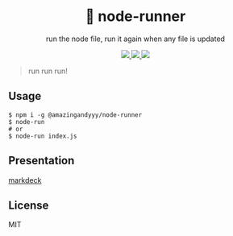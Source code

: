 <h1 align="center">
🏃 node-runner
</h1>
<p align="center">
run the node file, run it again when any file is updated
</p>

<p align="center">
   <a href="https://github.com/amazingandyyy/node-runner/blob/master/LICENSE">
      <img src="https://img.shields.io/badge/License-MIT-green.svg" />
   </a>
   <a href="https://circleci.com/gh/amazingandyyy/node-runner">
      <img src="https://circleci.com/gh/amazingandyyy/node-runner.svg?style=svg" />
   </a>
   <a href="https://www.npmjs.com/package/@amazingandyyy/node-runner">
      <img src="https://badge.fury.io/js/%40amazingandyyy%2Fnode-runner.svg" />
   </a>
</p>

> run run run!

## Usage

```shell
$ npm i -g @amazingandyyy/node-runner
$ node-run
# or
$ node-run index.js
```

## Presentation

[markdeck](https://www.amazingandyyy.com/node-runner/deck/node-runner/)

## License

MIT
